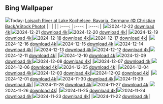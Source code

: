 ## Bing Wallpaper
![](./wallpaper/2024-12-22.jpg)Today: [Loisach River at Lake Kochelsee, Bavaria, Germany (© Christian Back/eStock Photo)](./wallpaper/2024-12-22.jpg)
|      |      |      |
| :----: | :----: | :----: |
|![](./wallpaper/2024-12-22_sm.jpg)2024-12-22 [download 4k](./wallpaper/2024-12-22.jpg)|![](./wallpaper/2024-12-21_sm.jpg)2024-12-21 [download 4k](./wallpaper/2024-12-21.jpg)|![](./wallpaper/2024-12-20_sm.jpg)2024-12-20 [download 4k](./wallpaper/2024-12-20.jpg)|
|![](./wallpaper/2024-12-19_sm.jpg)2024-12-19 [download 4k](./wallpaper/2024-12-19.jpg)|![](./wallpaper/2024-12-18_sm.jpg)2024-12-18 [download 4k](./wallpaper/2024-12-18.jpg)|![](./wallpaper/2024-12-17_sm.jpg)2024-12-17 [download 4k](./wallpaper/2024-12-17.jpg)|
|![](./wallpaper/2024-12-16_sm.jpg)2024-12-16 [download 4k](./wallpaper/2024-12-16.jpg)|![](./wallpaper/2024-12-15_sm.jpg)2024-12-15 [download 4k](./wallpaper/2024-12-15.jpg)|![](./wallpaper/2024-12-14_sm.jpg)2024-12-14 [download 4k](./wallpaper/2024-12-14.jpg)|
|![](./wallpaper/2024-12-13_sm.jpg)2024-12-13 [download 4k](./wallpaper/2024-12-13.jpg)|![](./wallpaper/2024-12-12_sm.jpg)2024-12-12 [download 4k](./wallpaper/2024-12-12.jpg)|![](./wallpaper/2024-12-11_sm.jpg)2024-12-11 [download 4k](./wallpaper/2024-12-11.jpg)|
|![](./wallpaper/2024-12-10_sm.jpg)2024-12-10 [download 4k](./wallpaper/2024-12-10.jpg)|![](./wallpaper/2024-12-09_sm.jpg)2024-12-09 [download 4k](./wallpaper/2024-12-09.jpg)|![](./wallpaper/2024-12-08_sm.jpg)2024-12-08 [download 4k](./wallpaper/2024-12-08.jpg)|
|![](./wallpaper/2024-12-07_sm.jpg)2024-12-07 [download 4k](./wallpaper/2024-12-07.jpg)|![](./wallpaper/2024-12-06_sm.jpg)2024-12-06 [download 4k](./wallpaper/2024-12-06.jpg)|![](./wallpaper/2024-12-05_sm.jpg)2024-12-05 [download 4k](./wallpaper/2024-12-05.jpg)|
|![](./wallpaper/2024-12-04_sm.jpg)2024-12-04 [download 4k](./wallpaper/2024-12-04.jpg)|![](./wallpaper/2024-12-03_sm.jpg)2024-12-03 [download 4k](./wallpaper/2024-12-03.jpg)|![](./wallpaper/2024-12-02_sm.jpg)2024-12-02 [download 4k](./wallpaper/2024-12-02.jpg)|
|![](./wallpaper/2024-12-01_sm.jpg)2024-12-01 [download 4k](./wallpaper/2024-12-01.jpg)|![](./wallpaper/2024-11-30_sm.jpg)2024-11-30 [download 4k](./wallpaper/2024-11-30.jpg)|![](./wallpaper/2024-11-29_sm.jpg)2024-11-29 [download 4k](./wallpaper/2024-11-29.jpg)|
|![](./wallpaper/2024-11-28_sm.jpg)2024-11-28 [download 4k](./wallpaper/2024-11-28.jpg)|![](./wallpaper/2024-11-27_sm.jpg)2024-11-27 [download 4k](./wallpaper/2024-11-27.jpg)|![](./wallpaper/2024-11-26_sm.jpg)2024-11-26 [download 4k](./wallpaper/2024-11-26.jpg)|
|![](./wallpaper/2024-11-25_sm.jpg)2024-11-25 [download 4k](./wallpaper/2024-11-25.jpg)|![](./wallpaper/2024-11-24_sm.jpg)2024-11-24 [download 4k](./wallpaper/2024-11-24.jpg)|![](./wallpaper/2024-11-23_sm.jpg)2024-11-23 [download 4k](./wallpaper/2024-11-23.jpg)|
|![](./wallpaper/2024-11-22_sm.jpg)2024-11-22 [download 4k](./wallpaper/2024-11-22.jpg)|